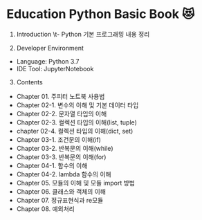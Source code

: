 # Education Python Basic Book :heart_eyes_cat:

1. Introduction
\t- Python 기본 프로그래밍 내용 정리
  
2. Developer Environment
  - Language: Python 3.7
  - IDE Tool: JupyterNotebook

3. Contents
  - Chapter 01. 주피터 노트북 사용법
  - Chapter 02-1. 변수의 이해 및 기본 데이터 타입
  - Chapter 02-2. 문자열 타입의 이해
  - Chapter 02-3. 컬렉션 타입의 이해(list, tuple)
  - chapter 02-4. 컬렉션 타입의 이해(dict, set)
  - Chapter 03-1. 조건문의 이해(if)
  - Chapter 03-2. 반복문의 이해(while)
  - Chapter 03-3. 반복문의 이해(for)
  - Chapter 04-1. 함수의 이해
  - Chapter 04-2. lambda 함수의 이해
  - Chapter 05. 모듈의 이해 및 모듈 import 방법
  - Chapter 06. 클래스와 객체의 이해
  - Chapter 07. 정규표현식과 re모듈
  - Chapter 08. 예외처리
